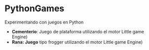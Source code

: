 # PythonGames
Experimentando con juegos en Python

- **Cementerio**: Juego de plataforma utilizando el motor Little game Engine)
- **Rana: Juego** tipo frogger utilizando el motor Little game Engine)
